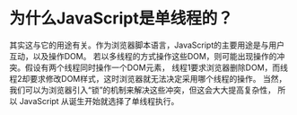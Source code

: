 为什么JavaScript是单线程的？
=====

其实这与它的用途有关。作为浏览器脚本语言，JavaScript的主要用途是与用户互动，以及操作DOM。
若以多线程的方式操作这些DOM，则可能出现操作的冲突。假设有两个线程同时操作一个DOM元素，
线程1要求浏览器删除DOM，而线程2却要求修改DOM样式，这时浏览器就无法决定采用哪个线程的操作。
当然，我们可以为浏览器引入“锁”的机制来解决这些冲突，但这会大大提高复杂性，
所以 JavaScript 从诞生开始就选择了单线程执行。